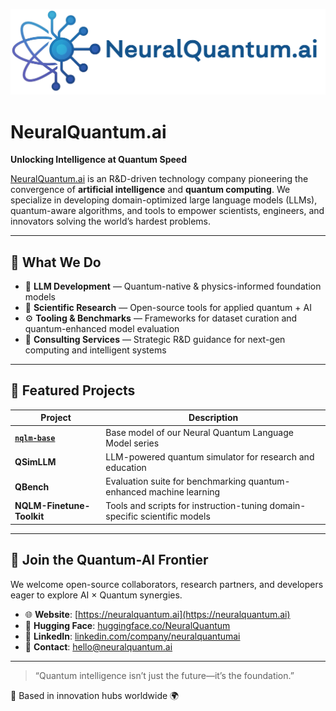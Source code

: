 <p align="center">
  <img src="logo.png" alt="NeuralQuantum.ai Logo" width="800"/>
</p>

# NeuralQuantum.ai

**Unlocking Intelligence at Quantum Speed**

[NeuralQuantum.ai](https://neuralquantum.ai) is an R&D-driven technology company pioneering the convergence of **artificial intelligence** and **quantum computing**. We specialize in developing domain-optimized large language models (LLMs), quantum-aware algorithms, and tools to empower scientists, engineers, and innovators solving the world’s hardest problems.

---

## 🚀 What We Do

- 🧠 **LLM Development** — Quantum-native & physics-informed foundation models  
- 🧪 **Scientific Research** — Open-source tools for applied quantum + AI  
- ⚙️ **Tooling & Benchmarks** — Frameworks for dataset curation and quantum-enhanced model evaluation  
- 🧭 **Consulting Services** — Strategic R&D guidance for next-gen computing and intelligent systems  

---

## 🌌 Featured Projects

| Project | Description |
|--------|-------------|
| **[`nqlm-base`](https://huggingface.co/NeuralQuantum/nqlm-base)** | Base model of our Neural Quantum Language Model series |
| **QSimLLM** | LLM-powered quantum simulator for research and education |
| **QBench** | Evaluation suite for benchmarking quantum-enhanced machine learning |
| **NQLM-Finetune-Toolkit** | Tools and scripts for instruction-tuning domain-specific scientific models |

---

## 🤝 Join the Quantum-AI Frontier

We welcome open-source collaborators, research partners, and developers eager to explore AI × Quantum synergies.

- 🌐 **Website**: [https://neuralquantum.ai](https://neuralquantum.ai)  
- 🧠 **Hugging Face**: [huggingface.co/NeuralQuantum](https://huggingface.co/NeuralQuantum)  
- 💼 **LinkedIn**: [linkedin.com/company/neuralquantumai](https://linkedin.com/company/neuralquantumai)  
- 💬 **Contact**: hello@neuralquantum.ai

---

> “Quantum intelligence isn’t just the future—it’s the foundation.”

📍 Based in innovation hubs worldwide 🌍

